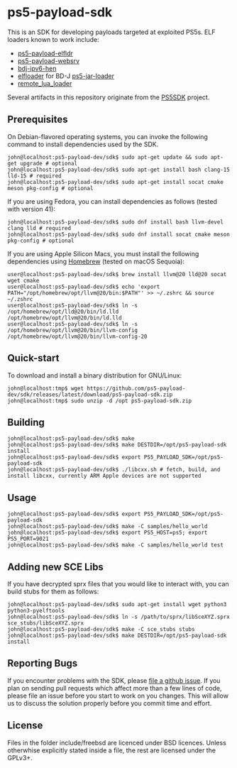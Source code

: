 # ps5-payload-sdk
This is an SDK for developing payloads targeted at exploited PS5s. ELF loaders
known to work include:
- [ps5-payload-elfldr][elfldr]
- [ps5-payload-websrv][websrv]
- [bdj-ipv6-hen][bdj-ipv6-hen]
- [elfloader][elfloader] for BD-J [ps5-jar-loader]
- [remote_lua_loader][remote_lua_loader]

Several artifacts in this repository originate from the [PS5SDK][PS5SDK] project.

## Prerequisites
On Debian-flavored operating systems, you can invoke the following command to
install dependencies used by the SDK.
```console
john@localhost:ps5-payload-dev/sdk$ sudo apt-get update && sudo apt-get upgrade # optional
john@localhost:ps5-payload-dev/sdk$ sudo apt-get install bash clang-15 lld-15 # required
john@localhost:ps5-payload-dev/sdk$ sudo apt-get install socat cmake meson pkg-config # optional
```

If you are using Fedora, you can install dependencies as follows (tested with version 41):
```console
john@localhost:ps5-payload-dev/sdk$ sudo dnf install bash llvm-devel clang lld # required
john@localhost:ps5-payload-dev/sdk$ sudo dnf install socat cmake meson pkg-config # optional
```

If you are using Apple Silicon Macs, you must install the following dependencies using [Homebrew](https://brew.sh) (tested on macOS Sequoia):

```console
user@localhost:ps5-payload-dev/sdk$ brew install llvm@20 lld@20 socat wget cmake
user@localhost:ps5-payload-dev/sdk$ echo 'export PATH="/opt/homebrew/opt/llvm@20/bin:$PATH"' >> ~/.zshrc && source ~/.zshrc
user@localhost:ps5-payload-dev/sdk$ ln -s /opt/homebrew/opt/lld@20/bin/ld.lld /opt/homebrew/opt/llvm@20/bin/ld.lld
user@localhost:ps5-payload-dev/sdk$ ln -s /opt/homebrew/opt/llvm@20/bin/llvm-config /opt/homebrew/opt/llvm@20/bin/llvm-config-20
```

## Quick-start
To download and install a binary distribution for GNU/Linux:
```console
john@localhost:tmp$ wget https://github.com/ps5-payload-dev/sdk/releases/latest/download/ps5-payload-sdk.zip
john@localhost:tmp$ sudo unzip -d /opt ps5-payload-sdk.zip
```

## Building
```console
john@localhost:ps5-payload-dev/sdk$ make
john@localhost:ps5-payload-dev/sdk$ make DESTDIR=/opt/ps5-payload-sdk install
john@localhost:ps5-payload-dev/sdk$ export PS5_PAYLOAD_SDK=/opt/ps5-payload-sdk
john@localhost:ps5-payload-dev/sdk$ ./libcxx.sh # fetch, build, and install libcxx, currently ARM Apple devices are not supported
```

## Usage
```console
john@localhost:ps5-payload-dev/sdk$ export PS5_PAYLOAD_SDK=/opt/ps5-payload-sdk
john@localhost:ps5-payload-dev/sdk$ make -C samples/hello_world
john@localhost:ps5-payload-dev/sdk$ export PS5_HOST=ps5; export PS5_PORT=9021
john@localhost:ps5-payload-dev/sdk$ make -C samples/hello_world test
```

## Adding new SCE Libs
If you have decrypted sprx files that you would like to interact with, you can
build stubs for them as follows:
```console
john@localhost:ps5-payload-dev/sdk$ sudo apt-get install wget python3 python3-pyelftools
john@localhost:ps5-payload-dev/sdk$ ln -s /path/to/sprx/libSceXYZ.sprx sce_stubs/libSceXYZ.sprx
john@localhost:ps5-payload-dev/sdk$ make -C sce_stubs stubs
john@localhost:ps5-payload-dev/sdk$ make DESTDIR=/opt/ps5-payload-sdk install
```

## Reporting Bugs
If you encounter problems with the SDK, please [file a github issue][issues].
If you plan on sending pull requests which affect more than a few lines of code,
please file an issue before you start to work on you changes. This will allow us
to discuss the solution properly before you commit time and effort.

## License
Files in the folder include/freebsd are licenced under BSD licences.
Unless otherwhise explicitly stated inside a file, the rest are licensed under
the GPLv3+.

[issues]: https://github.com/ps5-payload-dev/sdk/issues/new
[elfldr]: https://github.com/ps5-payload-dev/elfldr
[websrv]: https://github.com/ps5-payload-dev/websrv
[bdj-ipv6-hen]: https://github.com/ps5-payload-dev/bdj-ipv6-hen
[remote_lua_loader]: https://github.com/shahrilnet/remote_lua_loader
[elfloader]: https://github.com/cryonumb/elfloader
[ps5-jar-loader]: https://github.com/hammer-83/ps5-jar-loader
[PS5SDK]: https://github.com/PS5Dev/PS5SDK
